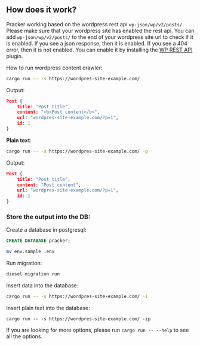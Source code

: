 How does it work?
-----------------
Pracker working based on the wordpress rest api `wp-json/wp/v2/posts/`. Please make sure that your wordpress site has enabled the rest api. You can add `wp-json/wp/v2/posts/` to the end of your wordpress site url to check if it is enabled. If you see a json response, then it is enabled. If you see a 404 error, then it is not enabled. You can enable it by installing the [WP REST API](https://wordpress.org/plugins/rest-api/) plugin.


How to run wordpress content crawler:


```bash
cargo run -- -s https://wordpres-site-example.com/
```



Output:
```json
Post {
    title: "Post title",
    content: "<b>Post content</b>",
    url: "wordpres-site-example.com/?p=1",
    id: 1
}
```



**Plain text**:

```bash
cargo run -- -s https://wordpres-site-example.com/ -p
```
Output:
```json
Post {
    title: "Post title",
    content: "Post content",
    url: "wordpres-site-example.com/?p=1",
    id: 1
}
```


### Store the output into the DB:

Create a database in postgresql:
```sql
CREATE DATABASE pracker;
```

```bash
mv env.sample .env
```

Run migration:
```bash
diesel migration run
```


Insert data into the database:
```bash
cargo run -- -s https://wordpres-site-example.com/ -i
```

Insert plain text into the database:
```terminal
cargo run -- -s https://wordpres-site-example.com/ -ip
```


If you are looking for more options, please run `cargo run -- --help` to see all the options.